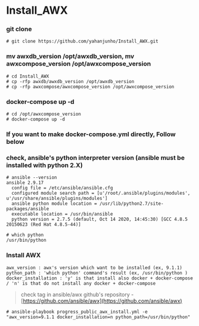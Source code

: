 # Install_AWX

### git clone

```
# git clone https://github.com/yahanjunho/Install_AWX.git
```

  
### mv awxdb_version /opt/awxdb_version, mv awxcompose_version /opt/awxcompose_version

```
# cd Install_AWX
# cp -rfp awxdb/awxdb_version /opt/awxdb_version
# cp -rfp awxcompose/awxcompose_version /opt/awxcompose_version
```


### docker-compose up -d

```
# cd /opt/awxcompose_version
# docker-compose up -d
```
  



### If you want to make docker-compose.yml directly, Follow below
### check, ansible's python interpreter version (ansible must be installed with python 2.X)

```
# ansible --version
ansible 2.9.17
  config file = /etc/ansible/ansible.cfg
  configured module search path = [u'/root/.ansible/plugins/modules', u'/usr/share/ansible/plugins/modules']
  ansible python module location = /usr/lib/python2.7/site-packages/ansible
  executable location = /usr/bin/ansible
  python version = 2.7.5 (default, Oct 14 2020, 14:45:30) [GCC 4.8.5 20150623 (Red Hat 4.8.5-44)]
```

```
# which python
/usr/bin/python
```

### Install AWX

```
awx_version : awx's version which want to be installed (ex, 9.1.1)
python_path : 'which python' command's result (ex, /usr/bin/python )
docker_installation : 'y' is that install also docker + docker-compose / 'n' is that do not install any docker + docker-compose
```

> check tag in ansible/awx github's repository - [https://github.com/ansible/awx](https://github.com/ansible/awx)  

```
# ansible-playbook progress_public_awx_install.yml -e "awx_version=9.1.1 docker_installation=n python_path=/usr/bin/python"
```
